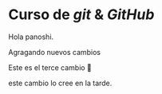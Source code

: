 # Curso de _git_ & _GitHub_

Hola panoshi.

Agragando nuevos cambios

Este es el terce cambio 🐯

este cambio lo cree en la tarde.
